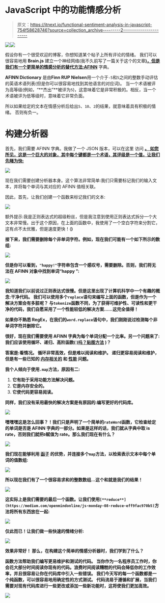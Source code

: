 # JavaScript 中的功能情感分析

> 原文：<https://itnext.io/functional-sentiment-analysis-in-javascript-754f58628746?source=collection_archive---------2----------------------->

![](img/48bdaf311e25516c6a24bfa1de021f31.png)[![](img/e6537356ea1f5f0a5ca99effd13b9bcf.png)](https://www.jsmonday.dev/articles/21/functional-sentiment-analysis-in-javascript)

假设你有一个很受欢迎的博客，你想知道某个帖子上所有评论的情绪。
我们可以很容易地用 **Brain.js** 建立一个神经网络(我不久前写了一篇关于这个的文章[**)，但是我们有一个更简单的情感分析的替代方法:AFINN**](https://medium.com/openmindonline/emotion-detection-with-javascript-neural-networks-5a408f84eb75) 字典。

**AFINN Dictionary** 是由**Finn RUP Nielsen**用一个介于`-5`和`5`之间的整数手动评估的英语术语列表(但是你可以很容易地找到其他语言的对应词)。
当一个术语被评为高等级(例如，“**杰出”**被评为`5`)，这意味着它是非常积极的。相反，当一个术语被评为低等级时，意味着它非常负面。

所以如果给定的文本在情感分析后给出`5`、`10`、`2`的结果，就意味着具有积极的情绪。
否则有负一。

# 构建分析器

首先，我们需要 AFINN 字典。我做了一个 JSON 版本，可以在这里 访问 [**。
如您所见，这是一个巨大的对象，其中每个键都是一个术语，其评级是一个值，让我们先睹为快:**](https://api.myjson.com/bins/1aoxir)

![](img/ab24491216faf617345c3a900465bce4.png)

现在我们需要创建分析器本身。这个算法非常简单:我们只需要标记我们的输入文本，并将每个单词与其对应的 AFINN 值相关联。

因此，首先，让我们创建一个函数来标记我们的文本:

![](img/3fc85e01ba955bf1ba390a756f209f16.png)

额外提示:我是正则表达式的超级粉丝，但是我注意到使用正则表达式拆分一个大文本非常慢。出于这个原因，在上面的函数中，我使用了一个空白字符来分割它，这有点不太优雅，但是速度更快！([](http://jsben.ch/stCQ1)**)**

**接下来，我们需要删除每个非单词字符。例如，现在我们可能有一个如下所示的数组:**

**![](img/3d7504b6e1a3b9121e3100a1ce609410.png)**

**但是你可以看到，`"happy!"`字符串包含一个感叹号，需要删除。否则，我们将无法在 AFINN 对象中找到单词“happy ”:**

**![](img/a0a4ecb4d10f3c2c3baf42967555e7c6.png)**

**我知道我们以前说过正则表达式很慢。但是这里出现了计算机科学中一个有趣的概念:**干净代码**。
我们可以使用多个`replace`语句来编写上面的函数，但是作为一个解决方案会有多脏呢？
与`tokenize`函数不同，为了获得可维护性、可读性和更干净的代码，我们自愿采用了一个性能较低的解决方案……这完全值得！**

**如果你不熟悉 RegEx，在我们的`word.replace`语句中，我们刚刚说过检测每个非单词字符并删除它。**

**很好，现在我们需要使用 AFINN 字典为每个单词分配一个比率。另一个问题来了:我们应该使用循环、递归、高阶函数( [**)吗？贴图方法**](https://medium.com/openmindonline/jsmonday01-the-awesome-map-method-dfaae3233ae2) )？**

**答案是:看情况。
循环非常高效，但是难以阅读和维护。
递归更容易阅读和维护，但是有一些已知的 [**内存相关的**](https://medium.com/openmindonline/js-monday-06-adopting-memory-safe-recursion-d26dcee409c9) 和 [**性能**](https://medium.com/openmindonline/improve-performances-using-memoization-b01963dd3624) 问题。**

**我个人倾向于使用`.map`方法，原因有二:**

1.  **它有助于采用功能方法解决问题。**
2.  **它是内存安全的。**
3.  **它使代码更容易阅读。**

**同样，我们没有采用最快的解决方案是有原因的:编写更好的代码库。**

**![](img/09f5d12928bf2a255d8e1d517c6564da.png)**

**嘿嘿嘿这是怎么回事？！我们只是声明了一个简单的`rateWord`函数，它检查给定的单词是否是 AFINN 字典的一部分。如果是这样的话，我们就从字典中取 is rate，否则我们就把`0`赋值为 rate。那么我们现在有什么？**

**![](img/8275f3ae390cacf53a570f1bb77f226d.png)**

**我们现在能够利用 [**函子**](https://medium.com/openmindonline/js-monday-09-understanding-functors-43a426d34e26) 的优势，并连接多个`map`方法，以检索表示文本中每个单词的值数组:**

**![](img/3421e79875c3d524d01107d654ab3955.png)**

**所以现在我们有了一个很容易求和的整数数组…这个和就是我们的结果！**

**![](img/0f62c24c081734cff05629a0d7ec0730.png)**

**这实际上是我们需要的最后一个函数。让我们使用`[**reduce**](https://medium.com/openmindonline/js-monday-08-reduce-eff9fac970b5)`方法将所有东西放在一起:**

**![](img/40baec6148f52b18139d01db283ed966.png)**

**仅此而已！让我们做一些快速的情绪分析:**

**![](img/5db6a5215cae28fe696f6001a618e6f8.png)**

**效果非常好！
那么，在构建这个简单的情感分析器时，我们学到了什么？**

****函数方法**帮助我们编写更易维护和测试的代码。
当你作为一名程序员工作时，你会花大部分时间阅读你现有的代码。浪费时间阅读糟糕的代码会降低你的工作效率，并且很容易让你在代码库中引入一些错误。
我们今天写的每一个函数**都是一个纯函数**，可以很容易地用确定性的方式测试。
代码流易于遵循和扩展，当我们需要对现有代码库进行一些更改或添加一些新功能时，这将使我们更加高效。**

**[![](img/1d13568a8fcabc28ce13a025619f4395.png)](https://www.patreon.com/micheleriva)**
